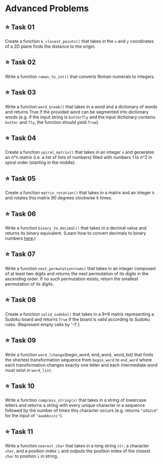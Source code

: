 # Advanced Problems

## ⭐ **Task 01**
Create a function `k_closest_points()` that takes in the `x` and `y` coordinates of a 2D plane finds the distance to the origin.

## ⭐ **Task 02**
Write a function `roman_to_int()` that converts Roman numerals to integers. 

## ⭐ **Task 03**
Write a function `word_break()` that takes in a word and a dictionary of words and returns True if the provided word can be segmented into dictionary words (e.g. if the input string is `butterfly` and the input dictionary contains `butter` and `fly`, the function should yield `True`).

## ⭐ **Task 04**
Create a function `spiral_matrix()` that takes in an integer `n` and generates an n*n matrix (i.e. a list of lists of numbers) filled with numbers 1 to n^2 in spiral order (starting in the middle).

## ⭐ **Task 05**
Create a function `matrix_rotation()` that takes in a matrix and an integer `k` and rotates this matrix 90 degrees clockwise k times.

## ⭐ **Task 06**
Write a function `binary_to_decimal()` that takes in a decimal value and returns its binary equivalent. (Learn how to convert decimals to binary numbers [here](https://www.bbc.co.uk/bitesize/guides/zd88jty/revision/3).)

## ⭐ **Task 07**
Write a function `next_permutation(nums)` that takes in an integer composed of at least two digits and returns the next permutation of its digits in the ascending order. If no such permutation exists, return the smallest permutation of its digits.

## ⭐ **Task 08**
Create a function `valid_sudoku()` that takes in a 9*9 matrix representing a Sudoku board and returns `True` if the board is valid according to Sudoku rules. (Represent empty cells by '-1'.)

## ⭐ **Task 09**
Write a function `word_lchange`(begin_word, end_word, word_list) that finds the shortest transformation sequence from `begin_word` to `end_word` where each transformation changes exactly one letter and each intermediate word must exist in `word_list`.

## ⭐ **Task 10**
Write a function `compress_string(s)` that takes in a string of lowercase letters and returns a string with every unique character in a sequence followed by the number of times this character occurs (e.g. returns `"a3b2c4"` for the input of `"aaabbcccc"`).

## ⭐ **Task 11**
Write a function `nearest_char` that takes in a long string `str`, a character `char`, and a position index `i` and outputs the position index of the closest `char` to position `i` in string.



